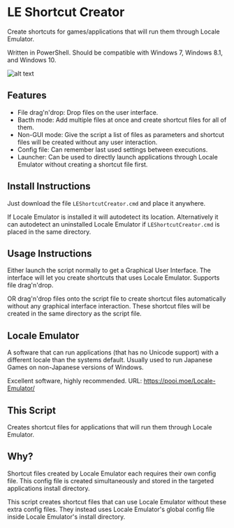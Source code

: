 # LE Shortcut Creator
Create shortcuts for games/applications that will run them through Locale Emulator.

Written in PowerShell. Should be compatible with Windows 7, Windows 8.1, and Windows 10.

![alt text](https://raw.githubusercontent.com/Svinto/LEShortcutCreator/master/screenshot.png)

## Features
- File drag'n'drop: Drop files on the user interface.
- Bacth mode: Add multiple files at once and create shortcut files for all of them.
- Non-GUI mode: Give the script a list of files as parameters and shortcut files will be created without any user interaction.
- Config file: Can remember last used settings between executions.
- Launcher: Can be used to directly launch applications through Locale Emulator without creating a shortcut file first.

## Install Instructions
Just download the file `LEShortcutCreator.cmd` and place it anywhere.

If Locale Emulator is installed it will autodetect its location. Alternatively it can autodetect an uninstalled Locale Emulator if `LEShortcutCreator.cmd` is placed in the same directory.

## Usage Instructions
Either launch the script normally to get a Graphical User Interface.
The interface will let you create shortcuts that uses Locale
Emulator. Supports file drag'n'drop.

OR drag'n'drop files onto the script file to create shortcut files
automatically without any graphical interface interaction. These
shortcut files will be created in the same directory as the script
file.


## Locale Emulator
A software that can run applications (that has no Unicode support)
with a different locale than the systems default.
Usually used to run Japanese Games on non-Japanese versions of
Windows.

Excellent software, highly recommended.
URL: https://pooi.moe/Locale-Emulator/


## This Script
Creates shortcut files for applications that will run them through
Locale Emulator.


## Why?
Shortcut files created by Locale Emulator each requires their own
config file. This config file is created simultaneously and stored
in the targeted applications install directory.

This script creates shortcut files that can use Locale Emulator
without these extra config files. They instead uses Locale Emulator's
global config file inside Locale Emulator's install directory.
